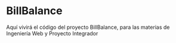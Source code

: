 # BillBalance
Aquí vivirá el código del proyecto BillBalance, para las materias de Ingeniería Web y Proyecto Integrador
